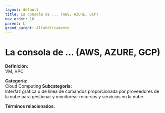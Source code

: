 ```yaml
---
layout: default
title: La consola de ... (AWS, AZURE, GCP)
nav_order: 10
parent: L
grand_parent: Alfabéticamente
---
```


# La consola de ... (AWS, AZURE, GCP)

**Definición:**  
VM, VPC

**Categoría:**  
Cloud Computing 
**Subcategoría:**  
Interfaz gráfica o de línea de comandos proporcionada por proveedores de la nube para gestionar y monitorear recursos y servicios en la nube.

**Términos relacionados:**  

